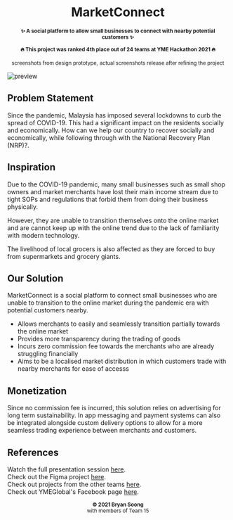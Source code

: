 <h1 align="center">MarketConnect</h1>

<p align="center">
  <b><small>✨ A social platform to allow small businesses to connect with nearby potential customers ✨</small></b>
</p>

<p align="center">
  <b><small>🔥 This project was ranked 4th place out of 24 teams at YME Hackathon 2021 🔥</small></b>  
</p>

<p align="center">
  <small>screenshots from design prototype,</small>
  <small>actual screenshots release after refining the project</small>
</p>

![preview](https://raw.githubusercontent.com/vrevolverrr/MarketConnect/main/references/preview.png)

## Problem Statement
Since the pandemic, Malaysia has imposed several lockdowns to curb the spread of COVID-19. This had a significant impact on the residents socially and economically. How can we help our country to recover socially and economically, while following through with the National Recovery Plan (NRP)?. 

## Inspiration
Due to the COVID-19 pandemic, many small businesses such as small shop owners and market merchants have lost their main income stream due to tight SOPs and regulations that forbid them from doing their business physically.

However, they are unable to transition themselves onto the online market and are cannot keep up with the online trend due to the lack of familiarity with modern technology.

The livelihood of local grocers is also affected as they are forced to buy from supermarkets and grocery giants.

## Our Solution
MarketConnect is a social platform to connect small businesses who are unable to transition to the online market during the pandemic era with potential customers nearby.

-   Allows merchants to easily and seamlessly transition partially towards the online market
-  Provides more transparency during the trading of goods
-   Incurs zero commission fee towards the merchants who are already struggling financially
-   Aims to be a localised market distribution in which customers trade with nearby merchants for ease of accesss

## Monetization
Since no commission fee is incurred, this solution relies on advertising for long term sustainability. In app messaging and payment systems can also be integrated alongside custom delivery options to allow for a more seamless trading experience between merchants and customers.

## References
Watch the full presentation session [here](https://www.facebook.com/YMEglobal/videos/597477884755151).<br>
Check out the Figma project [here](https://www.figma.com/file/siTl4Z5Z75QgrJpIxB4tsF/Hackathon?node-id=0%3A1).<br>
Check out projects from the other teams [here](https://yme-hackathon-2021.devpost.com/project-gallery).<br>
Check out YMEGlobal's Facebook page [here](https://www.facebook.com/YMEglobal/).<br>

<p align="center">
  <sub><strong>© 2021 Bryan Soong</strong></sub><br>
  <sub>with members of Team 15</sub>
</p>